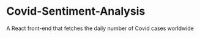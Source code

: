 # Covid-Sentiment-Analysis
A React front-end that fetches the daily number of Covid cases worldwide
 
